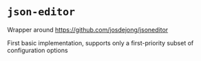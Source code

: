 # `json-editor`

Wrapper around https://github.com/josdejong/jsoneditor

First basic implementation, supports only a first-priority subset of configuration options
